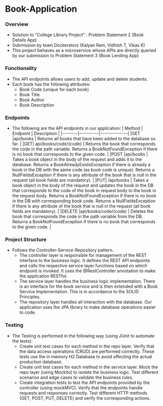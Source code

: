 # Book-Application

### Overview

- Solution to "College Library Project" : Problem Statement 2
(Book Details App)
- Submission by team Dockerators (Kalyan Ram, Vidhish T, Vikas K)
- This project behaves as a microservice whose APIs are directly queried by our submission to Problem Statement 3 (Book Lending App)

### Functionality

- The API endpoints allows users to add, update and delete students.
- Each book has the following attributes:
  - Book Code (unique for each book)
  - Book Title
  - Book Author
  - Book Description

### Endpoints

- The following are the API endpoints in our application:
  | Method | Endpoint | Description |
  |--------|----------|--------------|
  |GET |api/books | Returns all books that have been added to the database so far. |
  |GET| api/books/code/{code} | Returns the book that corresponds the code in the path variable. Returns a BookNotFoundException if there is no book that corresponds to the given code. |
  |POST |api/books | Takes a book object in the body of the request and adds it to the database. Returns a BookAlreadyExistsException if there is already a book in the DB with the same code (as book code is unique). Returns a NullFieldsException if there is any attribute of the book that is null in the request (all book fields are mandatory). |
  |PUT| /api/books | Takes a book object in the body of the request and updates the book in the DB that corresponds to the code of the book in request body to the book in the request body. Returns a BookNotFoundException if there is no book in the DB with corresponding book code. Returns a NullFieldsException if there is any attribute of the book that is null in the request (all book fields are mandatory). |
  |DELETE |api/books/code/{code} | Deletes the book that corresponds the code in the path variable from the DB. Returns a BookNotFoundException if there is no book that corresponds to the given code. |

### Project Structure

- Follows the Controller-Service-Repository pattern.
  - The controller layer is responsible for management of the REST interface to the business logic. It defines the REST API endpoints and calls the respective service layer functions based on which endpoint is invoked. It uses the @RestController annotation to make the application RESTful.
  - The service layer handles the business logic implementation. There is an interface for the book service and is then extended with a Book Service Implementation. This is in accordance to the SOLID Principles. 
  - The repository layer handles all interaction with the database. Our application uses the JPA library to make database operations easier to code. 

### Testing

- The Testing is performed in the following way (using JUnit to automate the tests):
  - Create unit test cases for each method in the repo layer. Verify that the data access operations (CRUD) are performed correctly. These tests use the in memory H2 Database to avoid affecting the actual production database.
  - Create unit test cases for each method in the service layer. Mock the repo layer (using Mockito) to isolate the business logic.
    Test different scenarios and edge cases to validate the business rules.
  - Create integration tests to test the API endpoints provided by the controller (using mockMVC). Verify that the endpoints handle requests and responses correctly. Test different HTTP methods (GET, POST, PUT, DELETE) and verify the corresponding actions.
